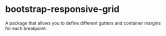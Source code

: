 # bootstrap-responsive-grid
A package that allows you to define different gutters and container margins for each breakpoint.
